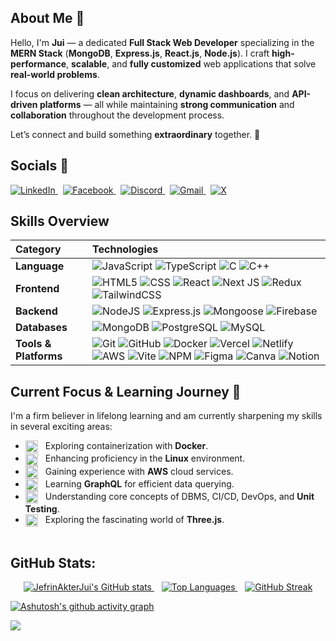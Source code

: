 
##  About Me 🚀

Hello, I'm **Jui** — a dedicated **Full Stack Web Developer** specializing in the **MERN Stack** (**MongoDB**, **Express.js**, **React.js**, **Node.js**). I craft **high-performance**, **scalable**, and **fully customized** web applications that solve **real-world problems**.

I focus on delivering **clean architecture**, **dynamic dashboards**, and **API-driven platforms** — all while maintaining **strong communication** and **collaboration** throughout the development process.

Let’s connect and build something **extraordinary** together. 🌟

## Socials 💬

<a href="https://www.linkedin.com/in/jefrin-aktar-jui">
  <img alt="LinkedIn" src="https://img.shields.io/badge/LinkedIn-%230077B5.svg?style=for-the-badge&logo=linkedin&logoColor=white" />
</a>
&nbsp; 
<a href="https://www.facebook.com/jefrinakterjui">
  <img alt="Facebook" src="https://img.shields.io/badge/Facebook-%231877F2.svg?style=for-the-badge&logo=facebook&logoColor=white" />
</a>
&nbsp; 
<a href="https://discord.com/users/jui_dev">
  <img alt="Discord" src="https://img.shields.io/badge/Discord-%235865F2.svg?style=for-the-badge&logo=discord&logoColor=white" />
</a>
&nbsp; 
<a href="mailto:juiarwarumman@gmail.com">
  <img alt="Gmail" src="https://img.shields.io/badge/Gmail-%23D14836.svg?style=for-the-badge&logo=gmail&logoColor=white" />
</a>
&nbsp;
<a href="https://x.com/Jui_Dev">
  <img alt="X" src="https://img.shields.io/badge/X-000000?style=for-the-badge&logo=x&logoColor=white" />
</a>


## Skills Overview  

| Category | Technologies |
| :--- | :--- |
| **Language** | ![JavaScript](https://img.shields.io/badge/javascript-%23323330.svg?style=for-the-badge&logo=javascript&logoColor=%23F7DF1E)  ![TypeScript](https://img.shields.io/badge/typescript-%23007ACC.svg?style=for-the-badge&logo=typescript&logoColor=white) ![C](https://img.shields.io/badge/C-%2300599C.svg?style=for-the-badge&logo=c&logoColor=white) ![C++](https://img.shields.io/badge/C%2B%2B-%2300599C.svg?style=for-the-badge&logo=c%2B%2B&logoColor=white)  |
| **Frontend** | ![HTML5](https://img.shields.io/badge/html5-%23E34F26.svg?style=for-the-badge&logo=html5&logoColor=white) ![CSS](https://img.shields.io/badge/css-%23007ACC.svg?style=for-the-badge&logo=css&logoColor=white)  ![React](https://img.shields.io/badge/react-%2320232a.svg?style=for-the-badge&logo=react&logoColor=%2361DAFB) ![Next JS](https://img.shields.io/badge/Next-black?style=for-the-badge&logo=next.js&logoColor=white) ![Redux](https://img.shields.io/badge/redux-%23593d88.svg?style=for-the-badge&logo=redux&logoColor=white)  ![TailwindCSS](https://img.shields.io/badge/tailwindcss-%2338B2AC.svg?style=for-the-badge&logo=tailwind-css&logoColor=white)
| **Backend** | ![NodeJS](https://img.shields.io/badge/node.js-6DA55F?style=for-the-badge&logo=node.js&logoColor=white) ![Express.js](https://img.shields.io/badge/express.js-%23404d59.svg?style=for-the-badge&logo=express&logoColor=%2361DAFB) ![Mongoose](https://img.shields.io/badge/Mongoose-800000?style=for-the-badge&logo=mongoose&logoColor=white) ![Firebase](https://img.shields.io/badge/firebase-%23039BE5.svg?style=for-the-badge&logo=firebase) |
| **Databases** | ![MongoDB](https://img.shields.io/badge/MongoDB-%234ea94b.svg?style=for-the-badge&logo=mongodb&logoColor=white) ![PostgreSQL](https://img.shields.io/badge/postgresql-4479A1.svg?style=for-the-badge&logo=postgresql&logoColor=white) ![MySQL](https://img.shields.io/badge/mysql-4479A1.svg?style=for-the-badge&logo=mysql&logoColor=white) |
| **Tools & Platforms** | ![Git](https://img.shields.io/badge/git-%23F05033.svg?style=for-the-badge&logo=git&logoColor=white) ![GitHub](https://img.shields.io/badge/github-%23121011.svg?style=for-the-badge&logo=github&logoColor=white) ![Docker](https://img.shields.io/badge/docker-%230db7ed.svg?style=for-the-badge&logo=docker&logoColor=white) ![Vercel](https://img.shields.io/badge/vercel-%23000000.svg?style=for-the-badge&logo=vercel&logoColor=white) ![Netlify](https://img.shields.io/badge/netlify-%23000000.svg?style=for-the-badge&logo=netlify&logoColor=#00C7B7) ![AWS](https://img.shields.io/badge/AWS-%23FF9900.svg?style=for-the-badge&logo=amazon-aws&logoColor=white) ![Vite](https://img.shields.io/badge/vite-%23646CFF.svg?style=for-the-badge&logo=vite&logoColor=white) ![NPM](https://img.shields.io/badge/NPM-%23CB3837.svg?style=for-the-badge&logo=npm&logoColor=white) ![Figma](https://img.shields.io/badge/figma-%23F24E1E.svg?style=for-the-badge&logo=figma&logoColor=white) ![Canva](https://img.shields.io/badge/Canva-%2300C4CC.svg?style=for-the-badge&logo=Canva&logoColor=white) ![Notion](https://img.shields.io/badge/Notion-%23000000.svg?style=for-the-badge&logo=notion&logoColor=white) |


## Current Focus & Learning Journey 🎯
I'm a firm believer in lifelong learning and am currently sharpening my skills in several exciting areas:

<table>
  <tr>

  <ul>
        <li><img src="https://cdn.simpleicons.org/docker/bright-blue" height="20" alt="Docker" style="vertical-align: middle; margin-right: 8px;" /> Exploring containerization with <b>Docker</b>.</li>
        <li><img src="https://cdn.simpleicons.org/linux/Orange" height="20" alt="Linux" style="vertical-align: middle; margin-right: 8px;" /> Enhancing proficiency in the <b>Linux</b> environment.</li>
        <li><img src="https://cdn.jsdelivr.net/gh/devicons/devicon@latest/icons/amazonwebservices/amazonwebservices-original-wordmark.svg" height="20" alt="AWS" style="vertical-align: middle; margin-right: 8px;" /> Gaining experience with <b>AWS</b> cloud services.</li>

<li><img src="https://cdn.simpleicons.org/graphql/hot-pink" height="20" alt="GraphQL" style="vertical-align: middle; margin-right: 8px;" /> Learning <b>GraphQL</b> for efficient data querying.</li>
        <li><img src="https://cdn.simpleicons.org/jest/white" height="20" alt="Jest" style="vertical-align: middle; margin-right: 8px;" /> Understanding core concepts of DBMS, CI/CD, DevOps, and <b>Unit Testing</b>.</li>
        <li><img src="https://cdn.simpleicons.org/threedotjs/white" height="20" alt="Three.js" style="vertical-align: middle; margin-right: 8px;" /> Exploring the fascinating world of <b>Three.js</b>.</li>
      </ul>
  
  </tr>
</table>

## GitHub Stats:
<p align="center">
  <a href="https://github.com/anuraghazra/github-readme-stats">
<img src="https://github-readme-stats.vercel.app/api?username=JefrinAkterJui&show_icons=true&title_color=F066E7&icon_color=F066E7&text_color=ffffff&bg_color=00000000&hide_border=true&count_private=true" alt="JefrinAkterJui's GitHub stats" />


  </a>
  &nbsp;&nbsp;
  <a href="https://github.com/anuraghazra/github-readme-stats">
   <img src="https://github-readme-stats.vercel.app/api/top-langs/?username=JefrinAkterJui&layout=compact&title_color=F066E7&text_color=ffffff&icon_color=F066E7&bg_color=00000000&hide_border=true" alt="Top Languages" />

  </a>
  &nbsp;&nbsp;
  <a href="https://git.io/streak-stats">
<img src="https://streak-stats.demolab.com?user=JefrinAkterJui&hide_border=true&background=00000000&ring=F066E7&fire=F066E7&currStreakNum=F066E7&sideNums=FFFFFF&currStreakLabel=F066E7&sideLabels=FFFFFF&dates=FFFFFF" alt="GitHub Streak" />


  </a>
</p>

[![Ashutosh's github activity graph](https://github-readme-activity-graph.vercel.app/graph?username=JefrinAkterJui&bg_color=11004d&color=9e4c98&line=f066e7&point=ffffff&area=true&hide_border=true)](https://github.com/ashutosh00710/github-readme-activity-graph)


[![](https://visitcount.itsvg.in/api?id=JefrinAkterJui&icon=0&color=0)](https://visitcount.itsvg.in)

<!-- Proudly created with GPRM ( https://gprm.itsvg.in ) -->
